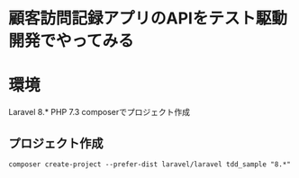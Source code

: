 # 顧客訪問記録アプリのAPIをテスト駆動開発でやってみる

# 環境
Laravel 8.*
PHP 7.3
composerでプロジェクト作成

## プロジェクト作成
```
composer create-project --prefer-dist laravel/laravel tdd_sample "8.*"
```
